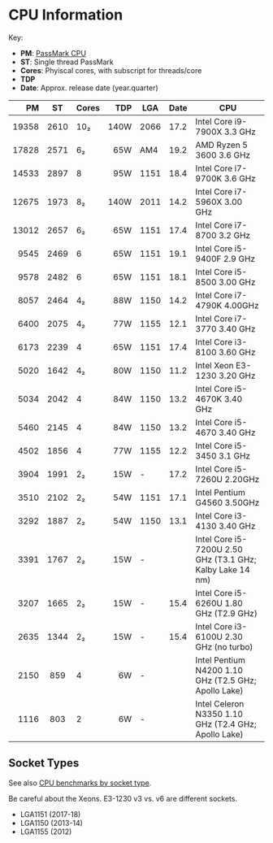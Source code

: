 CPU Information
===============

Key:
* __PM__: [PassMark CPU]
* __ST__: Single thread PassMark
* __Cores__: Phyiscal cores, with subscript for threads/core
* __TDP__
* __Date__: Approx. release date (year.quarter)

|    PM |    ST | Cores|  TDP | LGA  | Date | CPU
|------:|:-----:|:-----|-----:|------|------|---------------------------------
| 19358 |  2610 |  10₂ | 140W | 2066 | 17.2 | Intel Core i9-7900X  3.3 GHz
| 17828 |  2571 |   6₂ |  65W |  AM4 | 19.2 | AMD Ryzen 5 3600     3.6 GHz
| 14533 |  2897 |   8  |  95W | 1151 | 18.4 | Intel Core i7-9700K  3.6 GHz
| 12675 |  1973 |   8₂ | 140W | 2011 | 14.2 | Intel Core i7-5960X  3.00 GHz
| 13012 |  2657 |   6₂ |  65W | 1151 | 17.4 | Intel Core i7-8700   3.2 GHz
|  9545 |  2469 |   6  |  65W | 1151 | 19.1 | Intel Core i5-9400F  2.9 GHz
|  9578 |  2482 |   6  |  65W | 1151 | 18.1 | Intel Core i5-8500   3.00 GHz
|  8057 |  2464 |   4₂ |  88W | 1150 | 14.2 | Intel Core i7-4790K  4.00GHz
|  6400 |  2075 |   4₂ |  77W | 1155 | 12.1 | Intel Core i7-3770   3.40 GHz
|  6173 |  2239 |   4  |  65W | 1151 | 17.4 | Intel Core i3-8100   3.60 GHz
|  5020 |  1642 |   4₂ |  80W | 1150 | 11.2 | Intel Xeon E3-1230   3.20 GHz
|  5034 |  2042 |   4  |  84W | 1150 | 13.2 | Intel Core i5-4670K  3.40 GHz
|  5460 |  2145 |   4  |  84W | 1150 | 13.2 | Intel Core i5-4670   3.40 GHz
|  4502 |  1856 |   4  |  77W | 1155 | 12.2 | Intel Core i5-3450   3.1 GHz
|  3904 |  1991 |   2₂ |  15W | -    | 17.2 | Intel Core i5-7260U  2.20GHz
|  3510 |  2102 |   2₂ |  54W | 1151 | 17.1 | Intel Pentium G4560  3.50GHz
|  3292 |  1887 |   2₂ |  54W | 1150 | 13.1 | Intel Core i3-4130   3.40 GHz
|  3391 |  1767 |   2₂ |  15W | -    |      | Intel Core i5-7200U  2.50 GHz (T3.1 GHz; Kalby Lake 14 nm)
|  3207 |  1665 |   2₂ |  15W | -    | 15.4 | Intel Core i5-6260U  1.80 GHz (T2.9 GHz)
|  2635 |  1344 |   2₂ |  15W | -    | 15.4 | Intel Core i3-6100U  2.30 GHz (no turbo)
|  2150 |   859 |   4  |   6W | -    |      | Intel Pentium N4200  1.10 GHz (T2.5 GHz; Apollo Lake)
|  1116 |   803 |   2  |   6W | -    |      | Intel Celeron N3350  1.10 GHz (T2.4 GHz; Apollo Lake)


Socket Types
------------

See also [CPU benchmarks by socket type][pm-socket].

Be careful about the Xeons. E3-1230 v3 vs. v6 are different sockets.

- LGA1151 (2017-18)
- LGA1150 (2013-14)
- LGA1155 (2012)



[PassMark CPU]: https://www.cpubenchmark.net/cpu_list.php
[pm-socket]: https://www.cpubenchmark.net/socketType.html
